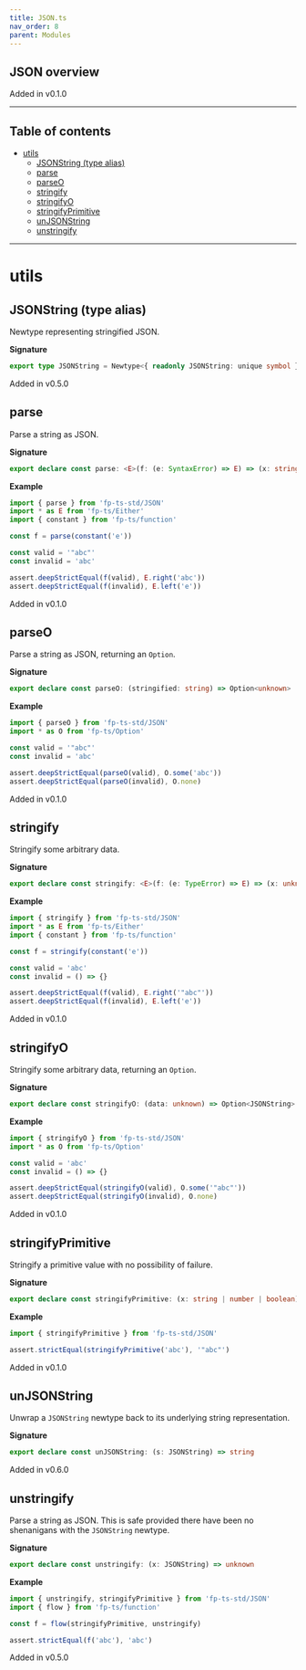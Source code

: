 ```yaml
---
title: JSON.ts
nav_order: 8
parent: Modules
---
```


## JSON overview

Added in v0.1.0

---

<h2 class="text-delta">Table of contents</h2>

- [utils](#utils)
  - [JSONString (type alias)](#jsonstring-type-alias)
  - [parse](#parse)
  - [parseO](#parseo)
  - [stringify](#stringify)
  - [stringifyO](#stringifyo)
  - [stringifyPrimitive](#stringifyprimitive)
  - [unJSONString](#unjsonstring)
  - [unstringify](#unstringify)

---

# utils

## JSONString (type alias)

Newtype representing stringified JSON.

**Signature**

```ts
export type JSONString = Newtype<{ readonly JSONString: unique symbol }, string>
```

Added in v0.5.0

## parse

Parse a string as JSON.

**Signature**

```ts
export declare const parse: <E>(f: (e: SyntaxError) => E) => (x: string) => Either<E, unknown>
```

**Example**

```ts
import { parse } from 'fp-ts-std/JSON'
import * as E from 'fp-ts/Either'
import { constant } from 'fp-ts/function'

const f = parse(constant('e'))

const valid = '"abc"'
const invalid = 'abc'

assert.deepStrictEqual(f(valid), E.right('abc'))
assert.deepStrictEqual(f(invalid), E.left('e'))
```

Added in v0.1.0

## parseO

Parse a string as JSON, returning an `Option`.

**Signature**

```ts
export declare const parseO: (stringified: string) => Option<unknown>
```

**Example**

```ts
import { parseO } from 'fp-ts-std/JSON'
import * as O from 'fp-ts/Option'

const valid = '"abc"'
const invalid = 'abc'

assert.deepStrictEqual(parseO(valid), O.some('abc'))
assert.deepStrictEqual(parseO(invalid), O.none)
```

Added in v0.1.0

## stringify

Stringify some arbitrary data.

**Signature**

```ts
export declare const stringify: <E>(f: (e: TypeError) => E) => (x: unknown) => Either<E, JSONString>
```

**Example**

```ts
import { stringify } from 'fp-ts-std/JSON'
import * as E from 'fp-ts/Either'
import { constant } from 'fp-ts/function'

const f = stringify(constant('e'))

const valid = 'abc'
const invalid = () => {}

assert.deepStrictEqual(f(valid), E.right('"abc"'))
assert.deepStrictEqual(f(invalid), E.left('e'))
```

Added in v0.1.0

## stringifyO

Stringify some arbitrary data, returning an `Option`.

**Signature**

```ts
export declare const stringifyO: (data: unknown) => Option<JSONString>
```

**Example**

```ts
import { stringifyO } from 'fp-ts-std/JSON'
import * as O from 'fp-ts/Option'

const valid = 'abc'
const invalid = () => {}

assert.deepStrictEqual(stringifyO(valid), O.some('"abc"'))
assert.deepStrictEqual(stringifyO(invalid), O.none)
```

Added in v0.1.0

## stringifyPrimitive

Stringify a primitive value with no possibility of failure.

**Signature**

```ts
export declare const stringifyPrimitive: (x: string | number | boolean) => JSONString
```

**Example**

```ts
import { stringifyPrimitive } from 'fp-ts-std/JSON'

assert.strictEqual(stringifyPrimitive('abc'), '"abc"')
```

Added in v0.1.0

## unJSONString

Unwrap a `JSONString` newtype back to its underlying string representation.

**Signature**

```ts
export declare const unJSONString: (s: JSONString) => string
```

Added in v0.6.0

## unstringify

Parse a string as JSON. This is safe provided there have been no shenanigans
with the `JSONString` newtype.

**Signature**

```ts
export declare const unstringify: (x: JSONString) => unknown
```

**Example**

```ts
import { unstringify, stringifyPrimitive } from 'fp-ts-std/JSON'
import { flow } from 'fp-ts/function'

const f = flow(stringifyPrimitive, unstringify)

assert.strictEqual(f('abc'), 'abc')
```

Added in v0.5.0
